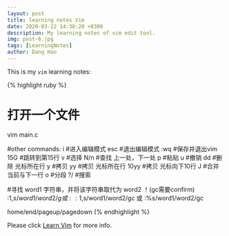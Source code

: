 ```yaml
---
layout: post
title: learning notes Vim
date: 2020-03-22 14:38:20 +0300
description: My learning notes of vim edit tool.
img: post-6.jpg
tags: [LearningNotes]
author: Dang Hao
---
```

This is my `vim` learning notes: 

{% highlight ruby %}
# 打开一个文件
vim main.c

#other commands:
i       #进入编辑模式
esc     #退出编辑模式
:wq     #保存并退出vim
15G     #跳转到第15行
v       #选择
N/n     #查找 上一处，下一处
p       #粘贴
u       #撤销
dd      #删除 光标所在行
y       #拷贝
yy      #拷贝 光标所在行
10yy    #拷贝 光标向下10行
J       #合并 当前与下一行
o       #分段
?/      #搜索

#寻找 word1 字符串，并将该字符串取代为 word2 ！(gc需要confirm)
:1,$s/word1/word2/g 或 :%s/word1/word2/g
:1,$s/word1/word2/gc 或 :%s/word1/word2/gc

home/end/pageup/pagedown
{% endhighlight %}

Please click [Learn Vim] for more info.

[Learn Vim]: https://www.runoob.com/linux/linux-vim.html
